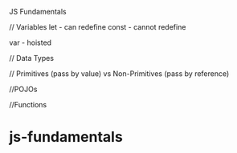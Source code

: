 JS Fundamentals



// Variables
let - can redefine
const - cannot redefine

var - hoisted

// Data Types

// Primitives (pass by value) vs Non-Primitives (pass by reference)

//POJOs

//Functions 



# js-fundamentals
